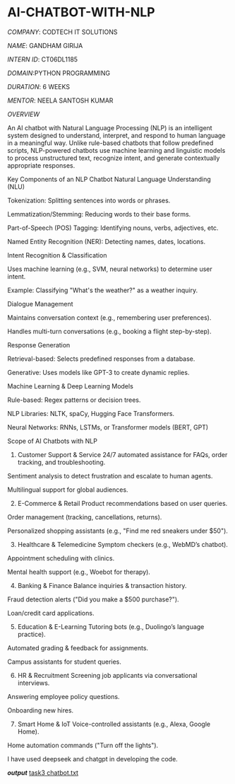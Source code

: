 # AI-CHATBOT-WITH-NLP

*COMPANY*: CODTECH IT SOLUTIONS

*NAME*: GANDHAM GIRIJA

*INTERN ID*: CT06DL1185

*DOMAIN*:PYTHON PROGRAMMING

*DURATION*: 6 WEEKS

*MENTOR*: NEELA SANTOSH KUMAR

*OVERVIEW*

An AI chatbot with Natural Language Processing (NLP) is an intelligent system designed to understand, interpret, and respond to human language in a meaningful way. Unlike rule-based chatbots that follow predefined scripts, NLP-powered chatbots use machine learning and linguistic models to process unstructured text, recognize intent, and generate contextually appropriate responses.

Key Components of an NLP Chatbot
Natural Language Understanding (NLU)

Tokenization: Splitting sentences into words or phrases.

Lemmatization/Stemming: Reducing words to their base forms.

Part-of-Speech (POS) Tagging: Identifying nouns, verbs, adjectives, etc.

Named Entity Recognition (NER): Detecting names, dates, locations.

Intent Recognition & Classification

Uses machine learning (e.g., SVM, neural networks) to determine user intent.

Example: Classifying "What's the weather?" as a weather inquiry.

Dialogue Management

Maintains conversation context (e.g., remembering user preferences).

Handles multi-turn conversations (e.g., booking a flight step-by-step).

Response Generation

Retrieval-based: Selects predefined responses from a database.

Generative: Uses models like GPT-3 to create dynamic replies.

Machine Learning & Deep Learning Models

Rule-based: Regex patterns or decision trees.

NLP Libraries: NLTK, spaCy, Hugging Face Transformers.

Neural Networks: RNNs, LSTMs, or Transformer models (BERT, GPT)

Scope of AI Chatbots with NLP
1. Customer Support & Service
24/7 automated assistance for FAQs, order tracking, and troubleshooting.

Sentiment analysis to detect frustration and escalate to human agents.

Multilingual support for global audiences.

2. E-Commerce & Retail
Product recommendations based on user queries.

Order management (tracking, cancellations, returns).

Personalized shopping assistants (e.g., "Find me red sneakers under $50").

3. Healthcare & Telemedicine
Symptom checkers (e.g., WebMD’s chatbot).

Appointment scheduling with clinics.

Mental health support (e.g., Woebot for therapy).

4. Banking & Finance
Balance inquiries & transaction history.

Fraud detection alerts ("Did you make a $500 purchase?").

Loan/credit card applications.

5. Education & E-Learning
Tutoring bots (e.g., Duolingo’s language practice).

Automated grading & feedback for assignments.

Campus assistants for student queries.

6. HR & Recruitment
Screening job applicants via conversational interviews.

Answering employee policy questions.

Onboarding new hires.

7. Smart Home & IoT
Voice-controlled assistants (e.g., Alexa, Google Home).

Home automation commands ("Turn off the lights").


I have used deepseek and chatgpt in developing the code.

***output***
[task3 chatbot.txt](https://github.com/user-attachments/files/20887384/task3.chatbot.txt)
